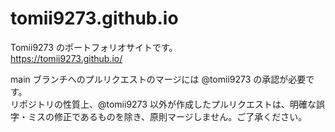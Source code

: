 # tomii9273.github.io

Tomii9273 のポートフォリオサイトです。  
https://tomii9273.github.io/

main ブランチへのプルリクエストのマージには @tomii9273 の承認が必要です。  
リポジトリの性質上、@tomii9273 以外が作成したプルリクエストは、明確な誤字・ミスの修正であるものを除き、原則マージしません。ご了承ください。
